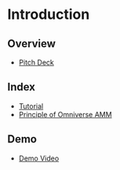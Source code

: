 # Introduction

## Overview

- [Pitch Deck](./Deck.pdf)

## Index

- [Tutorial](./docs/README.md)
- [Principle of Omniverse AMM](./docs/Principle%20of%20Omniverse%20AMM.md)

## Demo

- [Demo Video](https://o20k.s3.us-west-2.amazonaws.com/omniverse-swap.mp4)

